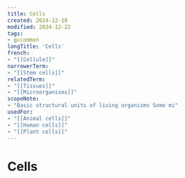 ```yaml
---
title: Cells
created: 2024-12-18
modified: 2024-12-22
tags:
- gccommon
longTitle: 'Cells'
french:
- "[[Cellule]]"
narrowerTerm:
- "[[Stem cells]]"
relatedTerm:
- "[[Tissues]]"
- "[[Microorganisms]]"
scopeNote:
- "Basic structural units of living organisms Some mi"
usedFor:
- "[[Animal cells]]"
- "[[Human cells]]"
- "[[Plant cells]]"
---
```

# Cells
